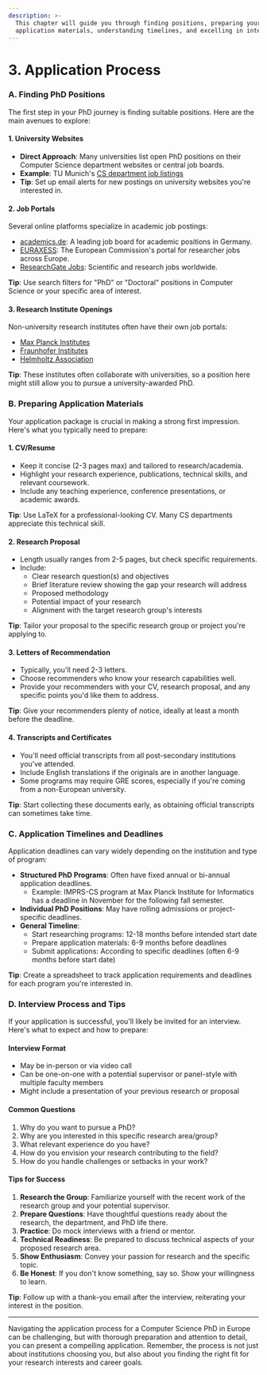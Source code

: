 ```yaml
---
description: >-
  This chapter will guide you through finding positions, preparing your
  application materials, understanding timelines, and excelling in interviews.
---
```


# 3. Application Process

### A. Finding PhD Positions

The first step in your PhD journey is finding suitable positions. Here are the main avenues to explore:

#### 1. University Websites

* **Direct Approach**: Many universities list open PhD positions on their Computer Science department websites or central job boards.
* **Example**: TU Munich's [CS department job listings](https://www.in.tum.de/en/i15/jobs/)
* **Tip**: Set up email alerts for new postings on university websites you're interested in.

#### 2. Job Portals

Several online platforms specialize in academic job postings:

* [academics.de](https://www.academics.de/): A leading job board for academic positions in Germany.
* [EURAXESS](https://euraxess.ec.europa.eu/): The European Commission's portal for researcher jobs across Europe.
* [ResearchGate Jobs](https://www.researchgate.net/jobs): Scientific and research jobs worldwide.

**Tip**: Use search filters for "PhD" or "Doctoral" positions in Computer Science or your specific area of interest.

#### 3. Research Institute Openings

Non-university research institutes often have their own job portals:

* [Max Planck Institutes](https://www.mpg.de/jobboard)
* [Fraunhofer Institutes](https://recruiting.fraunhofer.de/Jobs/1)
* [Helmholtz Association](https://www.helmholtz.de/en/jobs-talent/job-vacancies/)

**Tip**: These institutes often collaborate with universities, so a position here might still allow you to pursue a university-awarded PhD.

### B. Preparing Application Materials

Your application package is crucial in making a strong first impression. Here's what you typically need to prepare:

#### 1. CV/Resume

* Keep it concise (2-3 pages max) and tailored to research/academia.
* Highlight your research experience, publications, technical skills, and relevant coursework.
* Include any teaching experience, conference presentations, or academic awards.

**Tip**: Use LaTeX for a professional-looking CV. Many CS departments appreciate this technical skill.

#### 2. Research Proposal

* Length usually ranges from 2-5 pages, but check specific requirements.
* Include:
  * Clear research question(s) and objectives
  * Brief literature review showing the gap your research will address
  * Proposed methodology
  * Potential impact of your research
  * Alignment with the target research group's interests

**Tip**: Tailor your proposal to the specific research group or project you're applying to.

#### 3. Letters of Recommendation

* Typically, you'll need 2-3 letters.
* Choose recommenders who know your research capabilities well.
* Provide your recommenders with your CV, research proposal, and any specific points you'd like them to address.

**Tip**: Give your recommenders plenty of notice, ideally at least a month before the deadline.

#### 4. Transcripts and Certificates

* You'll need official transcripts from all post-secondary institutions you've attended.
* Include English translations if the originals are in another language.
* Some programs may require GRE scores, especially if you're coming from a non-European university.

**Tip**: Start collecting these documents early, as obtaining official transcripts can sometimes take time.

### C. Application Timelines and Deadlines

Application deadlines can vary widely depending on the institution and type of program:

* **Structured PhD Programs**: Often have fixed annual or bi-annual application deadlines.
  * Example: IMPRS-CS program at Max Planck Institute for Informatics has a deadline in November for the following fall semester.
* **Individual PhD Positions**: May have rolling admissions or project-specific deadlines.
* **General Timeline**:
  * Start researching programs: 12-18 months before intended start date
  * Prepare application materials: 6-9 months before deadlines
  * Submit applications: According to specific deadlines (often 6-9 months before start date)

**Tip**: Create a spreadsheet to track application requirements and deadlines for each program you're interested in.

### D. Interview Process and Tips

If your application is successful, you'll likely be invited for an interview. Here's what to expect and how to prepare:

#### Interview Format

* May be in-person or via video call
* Can be one-on-one with a potential supervisor or panel-style with multiple faculty members
* Might include a presentation of your previous research or proposal

#### Common Questions

1. Why do you want to pursue a PhD?
2. Why are you interested in this specific research area/group?
3. What relevant experience do you have?
4. How do you envision your research contributing to the field?
5. How do you handle challenges or setbacks in your work?

#### Tips for Success

1. **Research the Group**: Familiarize yourself with the recent work of the research group and your potential supervisor.
2. **Prepare Questions**: Have thoughtful questions ready about the research, the department, and PhD life there.
3. **Practice**: Do mock interviews with a friend or mentor.
4. **Technical Readiness**: Be prepared to discuss technical aspects of your proposed research area.
5. **Show Enthusiasm**: Convey your passion for research and the specific topic.
6. **Be Honest**: If you don't know something, say so. Show your willingness to learn.

**Tip**: Follow up with a thank-you email after the interview, reiterating your interest in the position.

***

Navigating the application process for a Computer Science PhD in Europe can be challenging, but with thorough preparation and attention to detail, you can present a compelling application. Remember, the process is not just about institutions choosing you, but also about you finding the right fit for your research interests and career goals.

